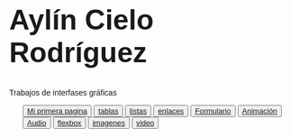 
<html>
	<head>
<meta charset="utf-8" content="width=device-width, initial-scale=1">
<style>
body, html {
  height: 100%;
  margin: 0;
  font-family: Arial, Helvetica, sans-serif;
}

.hero-image {
  background-image: linear-gradient(rgba(0, 0, 0, 0.5), rgba(0, 0, 0, 0.5)), url("../im/fondo para el indice.jpg");
  height: 100%;
  background-position: center;
  background-repeat: no-repeat;
  background-size: cover;
  position: relative;
}

.hero-text {
  text-align: center;
  position: absolute;
  top: 50%;
  left: 50%;
  transform: translate(-50%, -50%);
  color: white;
}

.hero-text button {
    border: none;
    outline: 0;
    display: inline-block;
    padding: 10px 25px;
    color: black;
    background-color: #ddd;
    text-align: center;
    cursor: pointer;
    margin-top: 21px;
    margin-right: 12px;
}

.hero-text button:hover {
    background-color: #D35153;
    color: white;
   
    bottom: 40px;
    border-radius: 68px;
}
</style>
</head>
<body>

<div class="hero-image">
  <div class="hero-text">
    <h1 style="font-size:50px">Aylín Cielo Rodríguez&nbsp;</h1>
    <p>Trabajos de interfases gráficas&nbsp;</p>
	  <p><ul>
		<button><il><a href="head.html">Mi primera pagina</a></il></button>
		<button><il><a href="tablas.html">tablas</a></il></button>
		<button><il><a href="listas.html">listas</a></il></button>
		<button><il><a href="enlaces.html">enlaces</a></il></button>
		<button><il><a href="Formulario.html">Formulario</a></il></button>
		<button><il><a href="animacion.html">Animación</a></il></button>
		<button><il><a href="audio en html.html">Audio</a></il></button>
		<button><il><a href="flexbox.html">flexbox</a></il></button>
		<button><il><a href="imagenes en html.html">imagenes</a></il></button>
		<button><il><a href="video.html"> video</a></il></button>
	</ul></p>
  </div>
</div>

<p></p>

</body>
</html>
